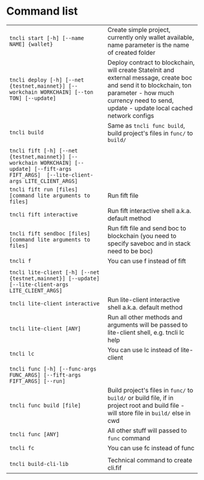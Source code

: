 # Command list

|                                                                                                                                               |                                                                                                                                                                                                               |
|-----------------------------------------------------------------------------------------------------------------------------------------------|---------------------------------------------------------------------------------------------------------------------------------------------------------------------------------------------------------------|
| `tncli start [-h] [--name NAME] {wallet}`                                                                                                     | Create simple project, currently only wallet available, name parameter is the name of created folder                                                                                                          |
| `tncli deploy [-h] [--net {testnet,mainnet}] [--workchain WORKCHAIN] [--ton TON] [--update]`                                                  | Deploy contract to blockchain, will create StateInit and external message, create boc and send it to blockchain, ton parameter - how much currency need to send, update - update local cached network configs |
| `tncli build`                                                                                                                                 | Same as `tncli func build`, build project's files in `func/` to  `build/`                                                                                                                                     |
|                                                                                                                                               |                                                                                                                                                                                                               |
| `tncli fift [-h] [--net {testnet,mainnet}] [--workchain WORKCHAIN] [--update] [--fift-args FIFT_ARGS]  [--lite-client-args LITE_CLIENT_ARGS]` |                                                                                                                                                                                                               |
| `tncli fift run [files] [command lite arguments to files]`                                                                                    | Run fift file                                                                                                                                                                                                 |
| `tncli fift interactive`                                                                                                                      | Run fift interactive shell a.k.a. default method                                                                                                                                                              |
| `tncli fift sendboc [files] [command lite arguments to files]`                                                                                | Run fift file and send boc to blockchain  (you need to specify saveboc and in stack need to be boc)                                                                                                           |
| `tncli f`                                                                                                                                     | You can use f instead of fift                                                                                                                                                                                 |
|                                                                                                                                               |                                                                                                                                                                                                               |
| `tncli lite-client [-h] [--net {testnet,mainnet}] [--update] [--lite-client-args LITE_CLIENT_ARGS]`                                           |                                                                                                                                                                                                               |
| `tncli lite-client interactive`                                                                                                               | Run lite-client interactive shell a.k.a. default method                                                                                                                                                       |
| `tncli lite-client [ANY]`                                                                                                                     | Run all other methods and arguments will be passed to lite-client shell, e.g. tncli lc help                                                                                                                   |
| `tncli lc`                                                                                                                                    | You can use lc instead of lite-client                                                                                                                                                                         |
|                                                                                                                                               |                                                                                                                                                                                                               |
| `tncli func [-h] [--func-args FUNC_ARGS] [--fift-args FIFT_ARGS] [--run]`                                                                     |                                                                                                                                                                                                               |
| `tncli func build [file]`                                                                                                                     | Build project's files in `func/` to `build/`  or build file, if in project root and build file - will store file in `build/` else in cwd                                                                      |
| `tncli func [ANY]`                                                                                                                            | All other stuff will passed to `func` command                                                                                                                                                                 |
| `tncli fc`                                                                                                                                    | You can use fc instead of func                                                                                                                                                                                |
|                                                                                                                                               |                                                                                                                                                                                                               |
| `tncli build-cli-lib`                                                                                                                         | Technical command to create cli.fif                                                                                                                                                                           |